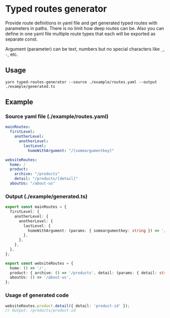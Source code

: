# Typed routes generator

Provide route definitions in yaml file and get generated typed routes with parameters in paths. There is no limit how deep routes can be. Also you can define in one yaml file multiple route types that each will be exported as separate const.

Argument (parameter) can be text, numbers but no special characters like `_`, `-`, etc.

## Usage

```
yarn typed-routes-generator --source ./example/routes.yaml --output ./example/generated.ts
```

## Example

### Source yaml file (./example/routes.yaml)

```yaml
mainRoutes:
  firstLevel:
    anotherLevel:
      anotherLevel:
        lastLevel:
          homeWithArgument: "/[someargumentkey]"

websiteRoutes:
  home: /
  product:
    archive: "/products"
    detail: "/products/[detail]"
  aboutUs: "/about-us"
```

### Output (./example/generated.ts)

```typescript
export const mainRoutes = {
  firstLevel: {
    anotherLevel: {
      anotherLevel: {
        lastLevel: {
          homeWithArgument: (params: { someargumentkey: string }) => '/[someargumentkey]'.replace('[someargumentkey]', params.someargumentkey.toLowerCase()),
        },
      },
    },
  },
};

export const websiteRoutes = {
  home: () => '/',
  product: { archive: () => '/products', detail: (params: { detail: string }) => '/products/[detail]'.replace('[detail]', params.detail.toLowerCase()) },
  aboutUs: () => '/about-us',
};
```

### Usage of generated code

```typescript
websiteRoutes.product.detail({ detail: 'product-id' });
// Output: /products/product-id
```
